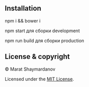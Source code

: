 ## Installation

npm i && bower i

npm start для сборки development

npm run build для сборки production

## License & copyright

© Marat Shaymardanov

Licensed under the [MIT License](LICENSE).
